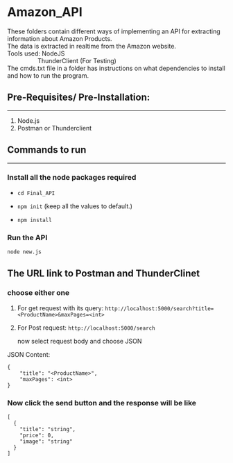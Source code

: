 # Amazon_API
These folders contain different ways of implementing an API for extracting information about Amazon Products.
<br>The data is extracted in realtime from the Amazon website.
<br>Tools used: NodeJS
<br>&emsp;&emsp;&emsp;&emsp;&emsp;ThunderClient (For Testing)
<br>The cmds.txt file in a folder has instructions on what dependencies to install and how to run the program.              

## Pre-Requisites/ Pre-Installation:
<hr>

1. Node.js
2. Postman or Thunderclient

## Commands to run
<hr>

### Install all the node packages required
* ```cd Final_API```

* ```npm init``` (keep all the values to default.)

* ```npm install```

### Run the API
```node new.js```

## The URL link to Postman and ThunderClinet
### choose either one
1. For get request with its query:
```http://localhost:5000/search?title=<ProductName>&maxPages=<int>```

2. For Post request:
```http://localhost:5000/search```

    now select request body and choose JSON

JSON Content:

```
{ 
    "title": "<ProductName>", 
    "maxPages": <int>
}
```

### Now click the send button and the response will be like

``` 
[
  {
    "title": "string",
    "price": 0,
    "image": "string"
  }
]
```
